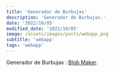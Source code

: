 ```yaml
---
title: 'Generador de Burbujas'
description: 'Generador de Burbujas.'
date: '2022/10/05'
modified_date: '2022/10/05'
image: /assets/images/posts/webapp.png
subtitle: 'webapp'
tags: 'webapp'
---
```


Generador de Burbujas : [Blob Maker](https://www.blobmaker.app/).
